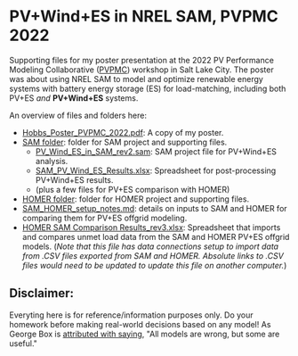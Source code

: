 # PV+Wind+ES in NREL SAM, PVPMC 2022
Supporting files for my poster presentation at the 2022 PV Performance Modeling Collaborative ([PVPMC](https://pvpmc.sandia.gov/)) workshop in Salt Lake City. The poster was about using NREL SAM to model and optimize renewable energy systems with battery energy storage (ES) for load-matching, including both PV+ES _and_ **PV+Wind+ES** systems. 

An overview of files and folders here:
- [Hobbs_Poster_PVPMC_2022.pdf](Hobbs_Poster_PVPMC_2022.pdf): A copy of my poster.
- [SAM folder](SAM): folder for SAM project and supporting files. 
	- [PV_Wind_ES_in_SAM_rev2.sam](SAM/PV_Wind_ES_in_SAM_rev2.sam): SAM project file for PV+Wind+ES analysis.
	- [SAM_PV_Wind_ES_Results.xlsx](SAM/SAM_PV_Wind_ES_Results.xlsx): Spreadsheet for post-processing PV+Wind+ES results.
	- (plus a few files for PV+ES comparison with HOMER)
- [HOMER folder](HOMER): folder for HOMER project and supporting files. 
- [SAM_HOMER_setup_notes.md](SAM_HOMER_setup_noted.md): details on inputs to SAM and HOMER for comparing them for PV+ES offgrid modeling. 
- [HOMER SAM Comparison Results_rev3.xlsx]("HOMER%20SAM%20Comparison%20Results_rev3.xlsx"): Spreadsheet that imports and compares unmet load data from the SAM and HOMER PV+ES offgrid models. (_Note that this file has data connections setup to import data from .CSV files exported from SAM and HOMER. Absolute links to .CSV files would need to be updated to update this file on another computer._) 

## Disclaimer:

Everyting here is for reference/information purposes only. Do your homework before making real-world decisions based on any model! As George Box is [attributed with saying](https://en.wikipedia.org/wiki/All_models_are_wrong), "All models are wrong, but some are useful."
